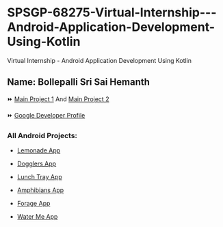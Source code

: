 # SPSGP-68275-Virtual-Internship---Android-Application-Development-Using-Kotlin
Virtual Internship - Android Application Development Using Kotlin

## Name: Bollepalli Sri Sai Hemanth

⏩ [Main Project 1](https://github.com/smartinternz02/SPSGP-68275-Virtual-Internship---Android-Application-Development-Using-Kotlin/tree/main/Nearby-Places-Finder)  And [Main Project 2](https://github.com/smartinternz02/SPSGP-68275-Virtual-Internship---Android-Application-Development-Using-Kotlin/tree/main/Grocery%20App)

⏩ [Google Developer Profile](https://g.dev/sshemanth)

### All Android Projects:

* [Lemonade App](https://github.com/smartinternz02/SPSGP-68275-Virtual-Internship---Android-Application-Development-Using-Kotlin/tree/main/Lemonade-App)

* [Dogglers App](https://github.com/smartinternz02/SPSGP-68275-Virtual-Internship---Android-Application-Development-Using-Kotlin/tree/main/Dogglers-App)

* [Lunch Tray App](https://github.com/smartinternz02/SPSGP-68275-Virtual-Internship---Android-Application-Development-Using-Kotlin/tree/main/LunchTray-App)

* [Amphibians App](https://github.com/smartinternz02/SPSGP-68275-Virtual-Internship---Android-Application-Development-Using-Kotlin/tree/main/Amphibians-App)

* [Forage App](https://github.com/smartinternz02/SPSGP-68275-Virtual-Internship---Android-Application-Development-Using-Kotlin/tree/main/Forage-App)

* [Water Me App](https://github.com/smartinternz02/SPSGP-68275-Virtual-Internship---Android-Application-Development-Using-Kotlin/tree/main/WaterMe-App)









